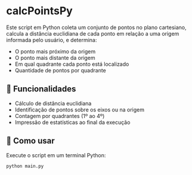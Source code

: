 # calcPointsPy

Este script em Python coleta um conjunto de pontos no plano cartesiano, calcula a distância euclidiana de cada ponto em relação a uma origem informada pelo usuário, e determina:

- O ponto mais próximo da origem
- O ponto mais distante da origem
- Em qual quadrante cada ponto está localizado
- Quantidade de pontos por quadrante

## 🧪 Funcionalidades

- Cálculo de distância euclidiana
- Identificação de pontos sobre os eixos ou na origem
- Contagem por quadrantes (1º ao 4º)
- Impressão de estatísticas ao final da execução

## 📌 Como usar

Execute o script em um terminal Python:

```bash
python main.py